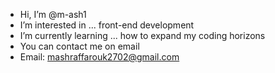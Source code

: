 -  Hi, I’m @m-ash1
-  I’m interested in ... front-end development
-  I’m currently learning ... how to expand my coding horizons
-  You can contact me on email
-  Email: mashraffarouk2702@gmail.com
